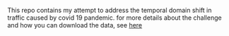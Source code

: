 This repo contains my attempt to address the temporal domain shift in traffic caused by covid 19 pandemic. for more details about the challenge and how you can download the data, see [here](https://github.com/iarai/NeurIPS2021-traffic4cast)


